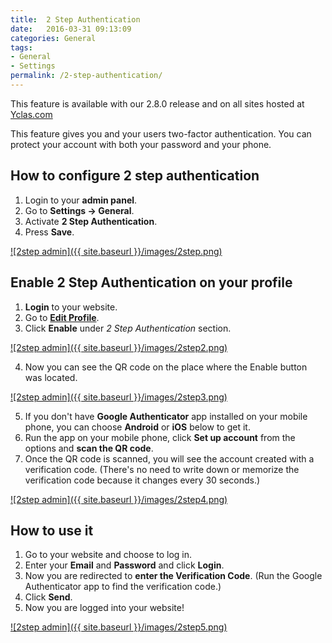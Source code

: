```yaml
---
title:  2 Step Authentication
date:   2016-03-31 09:13:09
categories: General
tags: 
- General
- Settings
permalink: /2-step-authentication/
---
```

<div class="alert alert-warning">
<strong><i class="glyphicon glyphicon-warning-sign"></i> </strong> This feature is available with our 2.8.0 release and on all sites hosted at <a href="https://yclas.com/">Yclas.com</a> 
</div>

This feature gives you and your users two-factor authentication. You can protect your account with both your password and your phone. 

## How to configure 2 step authentication

1. Login to your **admin panel**.
2. Go to **Settings -> General**.
3. Activate **2 Step Authentication**.
4. Press **Save**.

<a href="//docs.yclas.com/images/2step.png" class="thumbnail gallery-item" data-gallery>
![2step admin]({{ site.baseurl }}/images/2step.png)
</a>

## Enable 2 Step Authentication on your profile

1. **Login** to your website.
2. Go to **[Edit Profile](http://docs.yclas.com/how-to-edit-your-profile/)**.
3. Click **Enable** under _2 Step Authentication_ section.

<a href="//docs.yclas.com/images/2step2.png" class="thumbnail gallery-item" data-gallery>
![2step admin]({{ site.baseurl }}/images/2step2.png)
</a>

4. Now you can see the QR code on the place where the Enable button was located.

<a href="//docs.yclas.com/images/2step3.png" class="thumbnail gallery-item" data-gallery>
![2step admin]({{ site.baseurl }}/images/2step3.png)
</a>

5. If you don't have **Google Authenticator** app installed on your mobile phone, you can choose **Android** or **iOS** below to get it.
6. Run the app on your mobile phone, click **Set up account** from the options and **scan the QR code**.
7. Once the QR code is scanned, you will see the account created with a verification code. (There's no need to write down or memorize the verification code because it changes every 30 seconds.)

<a href="//docs.yclas.com/images/2step4.png" class="thumbnail gallery-item" data-gallery>
![2step admin]({{ site.baseurl }}/images/2step4.png)
</a>

## How to use it

1. Go to your website and choose to log in.
2. Enter your **Email** and **Password** and click **Login**.
3. Now you are redirected to **enter the Verification Code**. (Run the Google Authenticator app to find the verification code.)
4. Click **Send**.
5. Now you are logged into your website!

<a href="//docs.yclas.com/images/2step5.png" class="thumbnail gallery-item" data-gallery>
![2step admin]({{ site.baseurl }}/images/2step5.png)
</a>






